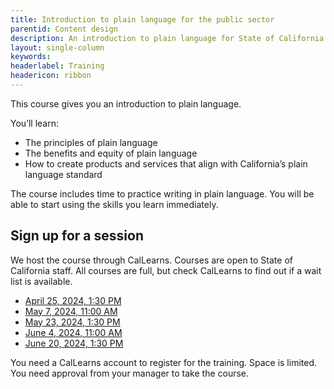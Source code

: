 ```yaml
---
title: Introduction to plain language for the public sector
parentid: Content design
description: An introduction to plain language for State of California staff
layout: single-column
keywords: 
headerlabel: Training
headericon: ribbon
---
```


<p class="text-lead">This course gives you an introduction to plain language.</p>

You’ll learn:

* The principles of plain language
* The benefits and equity of plain language
* How to create products and services that align with California’s plain language standard

The course includes time to practice writing in plain language. You will be able to start using the skills you learn immediately.

## Sign up for a session

We host the course through CalLearns. Courses are open to State of California staff. All courses are full, but check CalLearns to find out if a wait list is available.

* [April 25, 2024, 1:30 PM](https://calhr.geniussis.com/Registration.aspx?AID=3601)
* [May 7, 2024, 11:00 AM](https://calhr.geniussis.com/Registration.aspx?AID=3602)
* [May 23, 2024, 1:30 PM](https://calhr.geniussis.com/Registration1.aspx?AID=3569)
* [June 4, 2024, 11:00 AM](https://calhr.geniussis.com/Registration1.aspx?AID=3570)
* [June 20, 2024, 1:30 PM](https://calhr.geniussis.com/Registration.aspx?AID=3603)

You need a CalLearns account to register for the training. Space is limited. You need approval from your manager to take the course.
